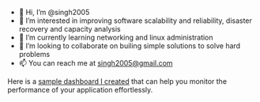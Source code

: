 - 👋 Hi, I’m @singh2005
- 👀 I’m interested in improving software scalability and reliability, disaster recovery and capacity analysis
- 🌱 I’m currently learning networking and linux administration
- 💞️ I’m looking to collaborate on builing simple solutions to solve hard problems
- 📫 You can reach me at singh2005@gmail.com

Here is a [sample dashboard I created](http://100.25.103.240:3000/d/ARHz_MJMk/sample-dashboard-for-jmeter-tests?orgId=1&from=now-24h&to=now) that can help you monitor the performance of your application effortlessly. 

<!---
singh2005/singh2005 is a ✨ special ✨ repository because its `README.md` (this file) appears on your GitHub profile.
You can click the Preview link to take a look at your changes.
--->
